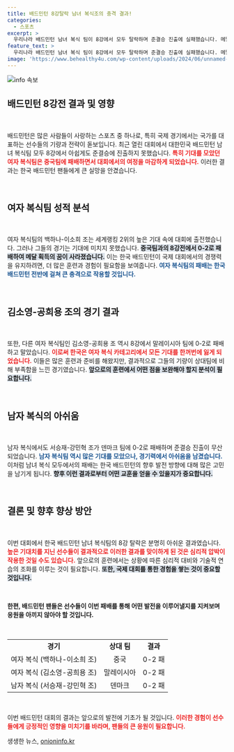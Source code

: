 ```yaml
---
title: 배드민턴 8강탈락 남녀 복식조의 충격 결과!
categories:
  - 스포츠
excerpt: >
  우리나라 배드민턴 남녀 복식 팀이 8강에서 모두 탈락하며 준결승 진출에 실패했습니다. 메달 기대를 안고 나선 백하나이소희 조는 중국에, 김소영공희용 조는 말레이시아에 각각 02로 무르익지 못했습니다.
feature_text: >
  우리나라 배드민턴 남녀 복식 팀이 8강에서 모두 탈락하며 준결승 진출에 실패했습니다. 메달 기대를 안고 나선 백하나이소희 조는 중국에, 김소영공희용 조는 말레이시아에 각각 02로 무르익지 못했습니다.
image: 'https://www.behealthy4u.com/wp-content/uploads/2024/06/unnamed-file.png'
---
```


<p><img src="https://www.behealthy4u.com/wp-content/uploads/2024/06/unnamed-file.png" alt="info 속보" /></p>

<h2 data-ke-size="size26">배드민턴 8강전 결과 및 영향</h2>

<p data-ke-size="size16">&nbsp;</p>

<p>배드민턴은 많은 사람들이 사랑하는 스포츠 중 하나로, 특히 국제 경기에서는 국가를 대표하는 선수들의 기량과 전략이 돋보입니다. 최근 열린 대회에서 대한민국 배드민턴 남녀 복식팀 모두 8강에서 아쉽게도 준결승에 진출하지 못했습니다. <b><span style="color: #ee2323;">특히 기대를 모았던 여자 복식팀은 중국팀에 패배하면서 대회에서의 여정을 마감하게 되었습니다.</span></b> 이러한 결과는 한국 배드민턴 팬들에게 큰 실망을 안겼습니다.</p>

<p data-ke-size="size16">&nbsp;</p>

<h2 data-ke-size="size26">여자 복식팀 성적 분석</h2>

<p data-ke-size="size16">&nbsp;</p>

<p>여자 복식팀의 백하나-이소희 조는 세계랭킹 2위의 높은 기대 속에 대회에 출전했습니다. 그러나 그들의 경기는 기대에 미치지 못했습니다. <b><span style="background-color: #21538527;">중국팀과의 8강전에서 0-2로 패배하여 메달 획득의 꿈이 사라졌습니다.</span></b> 이는 한국 배드민턴이 국제 대회에서의 경쟁력을 유지하려면, 더 많은 훈련과 경험이 필요함을 보여줍니다. <b><span style="color: #1a5490;">여자 복식팀의 패배는 한국 배드민턴 전반에 걸쳐 큰 충격으로 작용할 것입니다.</span></b></p>

<p data-ke-size="size16">&nbsp;</p>

<h2 data-ke-size="size26">김소영-공희용 조의 경기 결과</h2>

<p data-ke-size="size16">&nbsp;</p>

<p>또한, 다른 여자 복식팀인 김소영-공희용 조 역시 8강에서 말레이시아 팀에 0-2로 패배하고 말았습니다. <b><span style="color: #ee2323;">이로써 한국은 여자 복식 카테고리에서 모든 기대를 한꺼번에 잃게 되었습니다.</span></b> 이들은 많은 훈련과 준비를 해왔지만, 결과적으로 그들의 기량이 상대팀에 비해 부족함을 느낀 경기였습니다. <b><span style="background-color: #21538527;">앞으로의 훈련에서 어떤 점을 보완해야 할지 분석이 필요합니다.</span></b></p>

<p data-ke-size="size16">&nbsp;</p>

<h2 data-ke-size="size26">남자 복식의 아쉬움</h2>

<p data-ke-size="size16">&nbsp;</p>

<p>남자 복식에서도 서승재-강민혁 조가 덴마크 팀에 0-2로 패배하며 준결승 진출이 무산되었습니다. <b><span style="color: #1a5490;">남자 복식팀 역시 많은 기대를 모았으나, 경기력에서 아쉬움을 남겼습니다.</span></b> 이처럼 남녀 복식 모두에서의 패배는 한국 배드민턴의 향후 발전 방향에 대해 많은 고민을 남기게 됩니다. <b><span style="background-color: #21538527;">향후 이런 결과로부터 어떤 교훈을 얻을 수 있을지가 중요합니다.</span></b></p>

<p data-ke-size="size16">&nbsp;</p>

<h2 data-ke-size="size26">결론 및 향후 향상 방안</h2>

<p data-ke-size="size16">&nbsp;</p>

<p>이번 대회에서 한국 배드민턴 남녀 복식팀의 8강 탈락은 분명히 아쉬운 결과였습니다. <b><span style="color: #ee2323;">높은 기대치를 지닌 선수들이 결과적으로 이러한 결과를 맞이하게 된 것은 심리적 압박이 작용한 것일 수도 있습니다.</span></b> 앞으로의 훈련에서는 상황에 따른 심리적 대비와 기술적 연습의 조화를 이루는 것이 필요합니다. <b><span style="background-color: #21538527;">또한, 국제 대회를 통한 경험을 쌓는 것이 중요할 것입니다.</span></b></p>

<p data-ke-size="size16">&nbsp;</p>

<p><b>한편, 배드민턴 팬들은 선수들이 이번 패배를 통해 어떤 발전을 이루어낼지를 지켜보며 응원을 아끼지 않아야 할 것입니다.</b> </p>

<p data-ke-size="size16">&nbsp;</p>

<table style="width: 100%; height: auto;">
    <tr>
        <td style="text-align: center; height: 17px;"><b>경기</b></td>
        <td style="text-align: center; height: 17px;"><b>상대 팀</b></td>
        <td style="text-align: center; height: 17px;"><b>결과</b></td>
    </tr>
    <tr>
        <td style="text-align: center; height: 17px;">여자 복식 (백하나-이소희 조)</td>
        <td style="text-align: center; height: 17px;">중국</td>
        <td style="text-align: center; height: 17px;">0-2 패</td>
    </tr>
    <tr>
        <td style="text-align: center; height: 17px;">여자 복식 (김소영-공희용 조)</td>
        <td style="text-align: center; height: 17px;">말레이시아</td>
        <td style="text-align: center; height: 17px;">0-2 패</td>
    </tr>
    <tr>
        <td style="text-align: center; height: 17px;">남자 복식 (서승재-강민혁 조)</td>
        <td style="text-align: center; height: 17px;">덴마크</td>
        <td style="text-align: center; height: 17px;">0-2 패</td>
    </tr>
</table>

<p data-ke-size="size16">&nbsp;</p>

<p>이번 배드민턴 대회의 결과는 앞으로의 발전에 기초가 될 것입니다. <b><span style="color: #ee2323;">이러한 경험이 선수들에게 긍정적인 영향을 미치기를 바라며, 팬들의 큰 응원이 필요합니다.</span></b></p>
생생한 뉴스, <a href="https://onioninfo.kr" rel="dofollow">onioninfo.kr</a>


